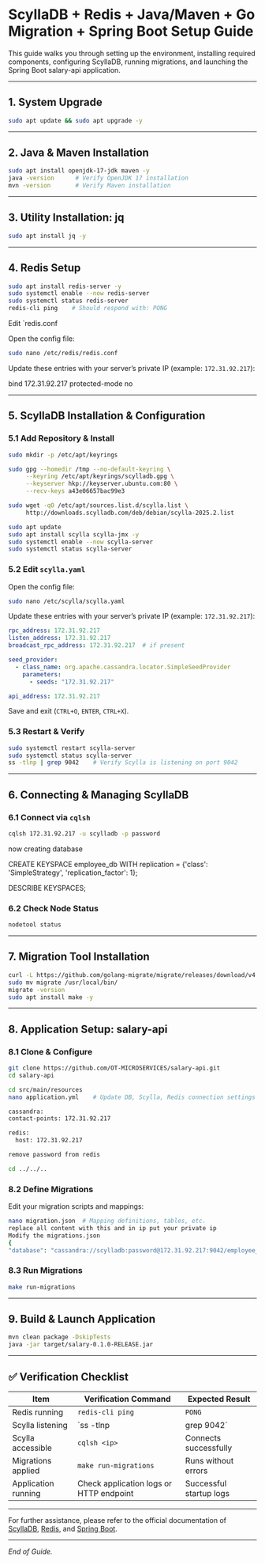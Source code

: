 
# ScyllaDB + Redis + Java/Maven + Go Migration + Spring Boot Setup Guide

This guide walks you through setting up the environment, installing required components, configuring ScyllaDB, running migrations, and launching the Spring Boot salary-api application.

---

## 1. System Upgrade

```bash
sudo apt update && sudo apt upgrade -y
```

---

## 2. Java & Maven Installation

```bash
sudo apt install openjdk-17-jdk maven -y
java -version      # Verify OpenJDK 17 installation
mvn -version       # Verify Maven installation
```

---

## 3. Utility Installation: jq

```bash
sudo apt install jq -y
```

---

## 4. Redis Setup

```bash
sudo apt install redis-server -y
sudo systemctl enable --now redis-server
sudo systemctl status redis-server
redis-cli ping    # Should respond with: PONG
```
Edit `redis.conf

Open the config file:

```bash
sudo nano /etc/redis/redis.conf

```

Update these entries with your server’s private IP (example: `172.31.92.217`):

bind 172.31.92.217
protected-mode no

---

## 5. ScyllaDB Installation & Configuration

### 5.1 Add Repository & Install

```bash
sudo mkdir -p /etc/apt/keyrings

sudo gpg --homedir /tmp --no-default-keyring \
     --keyring /etc/apt/keyrings/scylladb.gpg \
     --keyserver hkp://keyserver.ubuntu.com:80 \
     --recv-keys a43e06657bac99e3

sudo wget -qO /etc/apt/sources.list.d/scylla.list \
     http://downloads.scylladb.com/deb/debian/scylla-2025.2.list

sudo apt update
sudo apt install scylla scylla-jmx -y
sudo systemctl enable --now scylla-server
sudo systemctl status scylla-server
```

### 5.2 Edit `scylla.yaml`

Open the config file:

```bash
sudo nano /etc/scylla/scylla.yaml
```

Update these entries with your server’s private IP (example: `172.31.92.217`):

```yaml
rpc_address: 172.31.92.217
listen_address: 172.31.92.217
broadcast_rpc_address: 172.31.92.217  # if present

seed_provider:
  - class_name: org.apache.cassandra.locator.SimpleSeedProvider
    parameters:
      - seeds: "172.31.92.217"

api_address: 172.31.92.217
```

Save and exit (`CTRL+O`, `ENTER`, `CTRL+X`).

### 5.3 Restart & Verify

```bash
sudo systemctl restart scylla-server
sudo systemctl status scylla-server
ss -tlnp | grep 9042    # Verify Scylla is listening on port 9042
```

---

## 6. Connecting & Managing ScyllaDB

### 6.1 Connect via `cqlsh`

```bash
cqlsh 172.31.92.217 -u scylladb -p password
```
now creating database 

CREATE KEYSPACE employee_db
WITH replication = {'class': 'SimpleStrategy', 'replication_factor': 1};

DESCRIBE KEYSPACES;


### 6.2 Check Node Status

```bash
nodetool status
```

---

## 7. Migration Tool Installation

```bash
curl -L https://github.com/golang-migrate/migrate/releases/download/v4.15.2/migrate.linux-amd64.tar.gz | tar xvz
sudo mv migrate /usr/local/bin/
migrate -version
sudo apt install make -y
```

---

## 8. Application Setup: salary-api

### 8.1 Clone & Configure

```bash
git clone https://github.com/OT-MICROSERVICES/salary-api.git
cd salary-api

cd src/main/resources
nano application.yml    # Update DB, Scylla, Redis connection settings with your private ip

cassandra:
contact-points: 172.31.92.217

redis:
  host: 172.31.92.217

remove password from redis 

cd ../../..
```

### 8.2 Define Migrations

Edit your migration scripts and mappings:

```bash
nano migration.json  # Mapping definitions, tables, etc.
replace all content with this and in ip put your private ip
Modify the migrations.json
{
"database": "cassandra://scylladb:password@172.31.92.217:9042/employee_db"
```

### 8.3 Run Migrations

```bash
make run-migrations
```

---

## 9. Build & Launch Application

```bash
mvn clean package -DskipTests
java -jar target/salary-0.1.0-RELEASE.jar
```

---

## ✅ Verification Checklist

| Item                 | Verification Command                         | Expected Result           |
|----------------------|---------------------------------------------|---------------------------|
| Redis running        | `redis-cli ping`                             | `PONG`                    |
| Scylla listening     | `ss -tlnp | grep 9042`                       | Shows Scylla on port 9042 |
| Scylla accessible    | `cqlsh <ip>`                                 | Connects successfully     |
| Migrations applied   | `make run-migrations`                        | Runs without errors       |
| Application running  | Check application logs or HTTP endpoint     | Successful startup logs   |

---

For further assistance, please refer to the official documentation of [ScyllaDB](https://www.scylladb.com/docs/), [Redis](https://redis.io/docs/), and [Spring Boot](https://spring.io/projects/spring-boot).

---

*End of Guide.*
